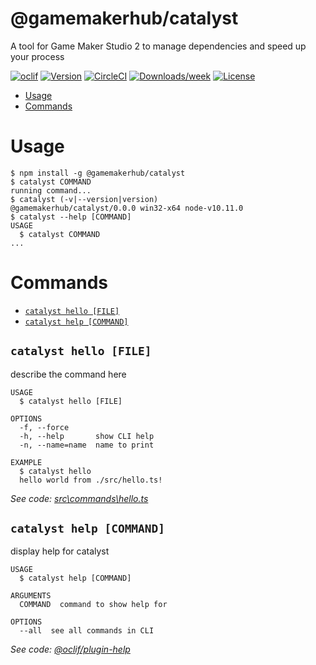 @gamemakerhub/catalyst
======================

A tool for Game Maker Studio 2 to manage dependencies and speed up your process

[![oclif](https://img.shields.io/badge/cli-oclif-brightgreen.svg)](https://oclif.io)
[![Version](https://img.shields.io/npm/v/@gamemakerhub/catalyst.svg)](https://npmjs.org/package/@gamemakerhub/catalyst)
[![CircleCI](https://circleci.com/gh/GameMakerHub/catalyst/tree/master.svg?style=shield)](https://circleci.com/gh/GameMakerHub/catalyst/tree/master)
[![Downloads/week](https://img.shields.io/npm/dw/@gamemakerhub/catalyst.svg)](https://npmjs.org/package/@gamemakerhub/catalyst)
[![License](https://img.shields.io/npm/l/@gamemakerhub/catalyst.svg)](https://github.com/GameMakerHub/catalyst/blob/master/package.json)

<!-- toc -->
* [Usage](#usage)
* [Commands](#commands)
<!-- tocstop -->
# Usage
<!-- usage -->
```sh-session
$ npm install -g @gamemakerhub/catalyst
$ catalyst COMMAND
running command...
$ catalyst (-v|--version|version)
@gamemakerhub/catalyst/0.0.0 win32-x64 node-v10.11.0
$ catalyst --help [COMMAND]
USAGE
  $ catalyst COMMAND
...
```
<!-- usagestop -->
# Commands
<!-- commands -->
* [`catalyst hello [FILE]`](#catalyst-hello-file)
* [`catalyst help [COMMAND]`](#catalyst-help-command)

## `catalyst hello [FILE]`

describe the command here

```
USAGE
  $ catalyst hello [FILE]

OPTIONS
  -f, --force
  -h, --help       show CLI help
  -n, --name=name  name to print

EXAMPLE
  $ catalyst hello
  hello world from ./src/hello.ts!
```

_See code: [src\commands\hello.ts](https://github.com/GameMakerHub/catalyst/blob/v0.0.0/src\commands\hello.ts)_

## `catalyst help [COMMAND]`

display help for catalyst

```
USAGE
  $ catalyst help [COMMAND]

ARGUMENTS
  COMMAND  command to show help for

OPTIONS
  --all  see all commands in CLI
```

_See code: [@oclif/plugin-help](https://github.com/oclif/plugin-help/blob/v2.1.6/src\commands\help.ts)_
<!-- commandsstop -->
